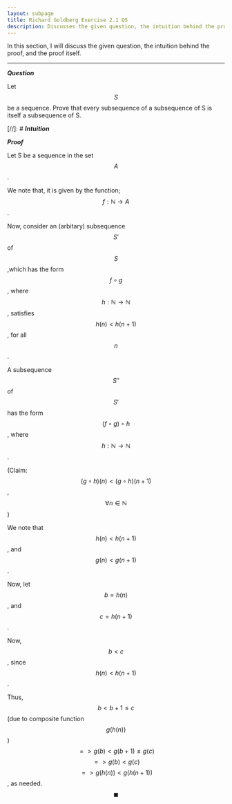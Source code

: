 ```yaml
---
layout: subpage
title: Richard Goldberg Exercise 2.1 Q5
description: Discusses the given question, the intuition behind the proof, and the proof itself
---
```


In this section, I will discuss the given question, the intuition behind the proof, and the
proof itself.

---

_**Question**_

Let $$S$$ be a sequence. Prove that every subsequence of a subsequence of S is itself a subsequence
of S.

[//]: # _**Intuition**_

_**Proof**_

Let S be a sequence in the set $$A$$.

We note that, it is given by the function; $$f: \mathbb{N} \to A$$.

Now, consider an (arbitary) subsequence $$S'$$ of $$S$$,which has the form $$f \circ g$$,
where $$h: \mathbb{N} \to \mathbb{N}$$, satisfies $$h(n) < h(n + 1)$$,
for all $$n$$.

A subsequence $$S''$$ of $$S'$$ has the form $$(f \circ g) \circ h$$, where
$$h: \mathbb{N} \to \mathbb{N}$$.

(Claim: $$(g \circ h)(n) < (g \circ h)(n + 1)$$, $$\forall n \in \mathbb{N}$$)

We note that $$h(n) < h(n + 1)$$, and $$g(n) < g(n + 1)$$.

Now, let $$b = h(n)$$, and $$c = h(n + 1)$$.

Now, $$b < c$$, since $$h(n) < h(n + 1)$$.

Thus, $$b < b + 1 \leqslant c$$ (due to composite function $$g(h(n))$$)
$$ => g(b) < g(b + 1) \leqslant g(c)$$ $$ => g(b) < g(c)$$ $$ => g(h(n)) < g(h(n + 1))$$,
as needed. $$\blacksquare$$
